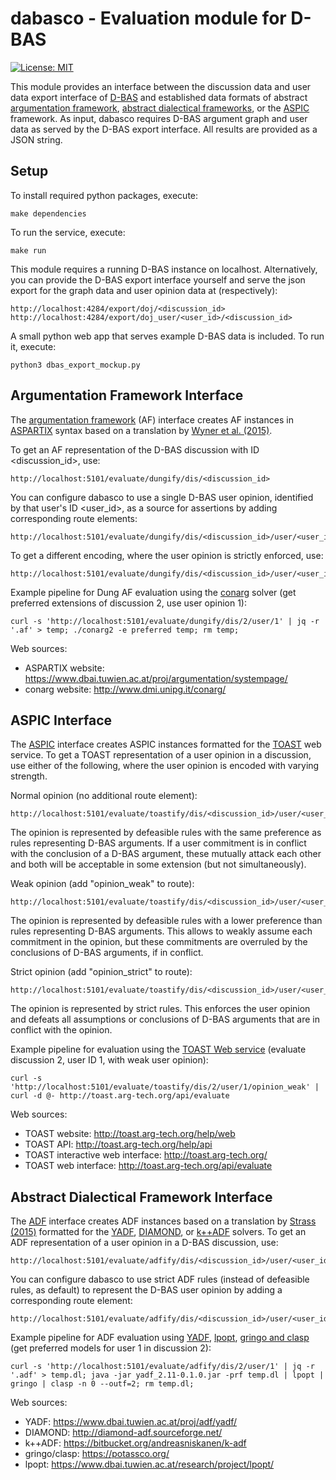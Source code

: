 # dabasco - Evaluation module for D-BAS

[![License: MIT](https://img.shields.io/badge/License-MIT-yellow.svg)](https://opensource.org/licenses/MIT)

This module provides an interface between the discussion data and user data export interface of [D-BAS](https://github.com/hhucn/dbas) and established data formats of abstract [argumentation framework](https://doi.org/10.1016/0004-3702(94)00041-X), [abstract dialectical frameworks](https://dl.acm.org/citation.cfm?id=2540245), or the [ASPIC](https://doi.org/10.1016/j.artint.2012.10.008) framework. As input, dabasco requires D-BAS argument graph and user data as served by the D-BAS export interface. All results are provided as a JSON string.

## Setup

To install required python packages, execute:

    make dependencies
    
To run the service, execute:

    make run
    
This module requires a running D-BAS instance on localhost.
Alternatively, you can provide the D-BAS export interface yourself and serve the json export for the graph data and user opinion data at (respectively):

    http://localhost:4284/export/doj/<discussion_id>
    http://localhost:4284/export/doj_user/<user_id>/<discussion_id>
    
A small python web app that serves example D-BAS data is included. To run it, execute:

    python3 dbas_export_mockup.py
    
## Argumentation Framework Interface

The [argumentation framework](https://doi.org/10.1016/0004-3702(94)00041-X) (AF) interface creates AF instances in [ASPARTIX](https://www.dbai.tuwien.ac.at/proj/argumentation/systempage/dung.html#input_format) syntax based on a translation by [Wyner et al. (2015)](http://www.doi.org/10.1080/19462166.2014.1002535).

To get an AF representation of the D-BAS discussion with ID <discussion_id>, use:

    http://localhost:5101/evaluate/dungify/dis/<discussion_id>    

You can configure dabasco to use a single D-BAS user opinion, identified by that user's ID <user_id>, as a source for assertions by adding corresponding route elements:

    http://localhost:5101/evaluate/dungify/dis/<discussion_id>/user/<user_id> 

To get a different encoding, where the user opinion is strictly enforced, use:

    http://localhost:5101/evaluate/dungify/dis/<discussion_id>/user/<user_id>/opinion_strict

Example pipeline for Dung AF evaluation using the [conarg](http://www.dmi.unipg.it/conarg/) solver (get preferred extensions of discussion 2, use user opinion 1):

    curl -s 'http://localhost:5101/evaluate/dungify/dis/2/user/1' | jq -r '.af' > temp; ./conarg2 -e preferred temp; rm temp;
    
Web sources:

- ASPARTIX website: https://www.dbai.tuwien.ac.at/proj/argumentation/systempage/
- conarg website: http://www.dmi.unipg.it/conarg/

## ASPIC Interface

The [ASPIC](https://doi.org/10.1016/j.artint.2012.10.008) interface creates ASPIC instances formatted for the [TOAST](http://toast.arg-tech.org/help/web) web service.
To get a TOAST representation of a user opinion in a discussion, use either of the following, where the user opinion is encoded with varying strength. 

Normal opinion (no additional route element):

    http://localhost:5101/evaluate/toastify/dis/<discussion_id>/user/<user_id>
The opinion is represented by defeasible rules with the same preference as rules representing D-BAS arguments. If a user commitment is in conflict with the conclusion of a D-BAS argument, these mutually attack each other and both will be acceptable in some extension (but not simultaneously).

Weak opinion (add "opinion_weak" to route): 
    
    http://localhost:5101/evaluate/toastify/dis/<discussion_id>/user/<user_id>/opinion_weak 
The opinion is represented by defeasible rules with a lower preference than rules representing D-BAS arguments. This allows to weakly assume each commitment in the opinion, but these commitments are overruled by the conclusions of D-BAS arguments, if in conflict.
   
Strict opinion (add "opinion_strict" to route):
    
    http://localhost:5101/evaluate/toastify/dis/<discussion_id>/user/<user_id>/opinion_strict
The opinion is represented by strict rules. This enforces the user opinion and defeats all assumptions or conclusions of D-BAS arguments that are in conflict with the opinion.
    
Example pipeline for evaluation using the [TOAST Web service](http://toast.arg-tech.org/help/api) (evaluate discussion 2, user ID 1, with weak user opinion):

    curl -s 'http://localhost:5101/evaluate/toastify/dis/2/user/1/opinion_weak' | curl -d @- http://toast.arg-tech.org/api/evaluate
    
Web sources:

- TOAST website: http://toast.arg-tech.org/help/web
- TOAST API: http://toast.arg-tech.org/help/api
- TOAST interactive web interface: http://toast.arg-tech.org/
- TOAST web interface: http://toast.arg-tech.org/api/evaluate

## Abstract Dialectical Framework Interface

The [ADF](https://dl.acm.org/citation.cfm?id=2540245) interface creates ADF instances based on a translation by [Strass (2015)](https://doi.org/10.1093/logcom/exv004) formatted for the [YADF](https://www.dbai.tuwien.ac.at/proj/adf/yadf/), [DIAMOND](http://diamond-adf.sourceforge.net/), or [k++ADF](https://bitbucket.org/andreasniskanen/k-adf)  solvers. 
To get an ADF representation of a user opinion in a D-BAS discussion, use:
 
    http://localhost:5101/evaluate/adfify/dis/<discussion_id>/user/<user_id>
    
You can configure dabasco to use strict ADF rules (instead of defeasible rules, as default) to represent the D-BAS user opinion by adding a corresponding route element:

    http://localhost:5101/evaluate/adfify/dis/<discussion_id>/user/<user_id>/opinion_strict 
         
Example pipeline for ADF evaluation using [YADF](https://www.dbai.tuwien.ac.at/proj/adf/yadf/), [lpopt](https://www.dbai.tuwien.ac.at/research/project/lpopt/), [gringo and clasp](https://potassco.org/) (get preferred models for user 1 in discussion 2):

    curl -s 'http://localhost:5101/evaluate/adfify/dis/2/user/1' | jq -r '.adf' > temp.dl; java -jar yadf_2.11-0.1.0.jar -prf temp.dl | lpopt | gringo | clasp -n 0 --outf=2; rm temp.dl;   
     
Web sources:

- YADF: https://www.dbai.tuwien.ac.at/proj/adf/yadf/
- DIAMOND: http://diamond-adf.sourceforge.net/
- k++ADF: https://bitbucket.org/andreasniskanen/k-adf
- gringo/clasp: https://potassco.org/
- lpopt: https://www.dbai.tuwien.ac.at/research/project/lpopt/
